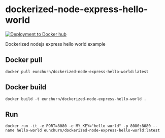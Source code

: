 # dockerized-node-express-hello-world

[![Deployment to Docker hub](https://github.com/eunchurn/dockerized-node-express-hello-world/actions/workflows/build.yml/badge.svg)](https://github.com/eunchurn/dockerized-node-express-hello-world/actions/workflows/build.yml)

Dockerized nodejs express hello world example

## Docker pull

```
docker pull eunchurn/dockerized-node-express-hello-world:latest
```

## Docker build

```
docker build -t eunchurn/dockerized-node-express-hello-world .
```

## Run

```
docker run -it -e PORT=8080 -e MY_KEY="hello world" -p 8080:8080 --name hello-world eunchurn/dockerized-node-express-hello-world:latest
```
